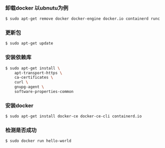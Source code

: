### 卸载docker 以ubnutu为例

```sh
$ sudo apt-get remove docker docker-engine docker.io containerd runc
```

### 更新包

```sh
$ sudo apt-get update
```

### 安装依赖库

```sh
$ sudo apt-get install \
    apt-transport-https \
    ca-certificates \
    curl \
    gnupg-agent \
    software-properties-common
```

### 安装docker

```sh
$ sudo apt-get install docker-ce docker-ce-cli containerd.io
```

### 检测是否成功

```sh
$ sudo docker run hello-world
```

